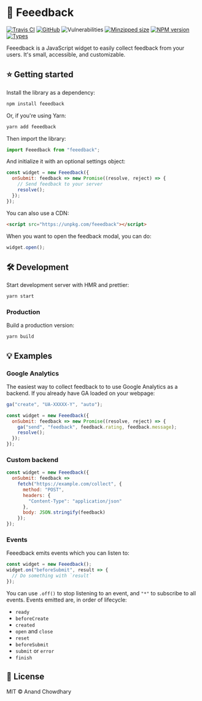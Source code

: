 # 🙋 Feeedback

[![Travis CI](https://img.shields.io/travis/AnandChowdhary/feeedback.svg)](https://travis-ci.org/AnandChowdhary/feeedback)
[![GitHub](https://img.shields.io/github/license/anandchowdhary/feeedback.svg)](https://github.com/AnandChowdhary/feeedback/blob/master/LICENSE)
![Vulnerabilities](https://img.shields.io/snyk/vulnerabilities/github/AnandChowdhary/feeedback.svg)
[![Minzipped size](https://img.shields.io/bundlephobia/minzip/feeedback.svg)](https://www.npmjs.com/package/feeedback)
[![NPM version](https://img.shields.io/npm/v/feeedback.svg)](https://www.npmjs.com/package/feeedback)
[![Types](https://img.shields.io/npm/types/feeedback.svg)](https://www.npmjs.com/package/feeedback)


Feeedback is a JavaScript widget to easily collect feedback from your users. It's small, accessible, and customizable.

## ⭐ Getting started

Install the library as a dependency:

```bash
npm install feeedback
```

Or, if you're using Yarn:

```bash
yarn add feeedback
```

Then import the library:

```js
import Feeedback from "feeedback";
```

And initialize it with an optional settings object:

```js
const widget = new Feeedback({
  onSubmit: feedback => new Promise((resolve, reject) => {
    // Send feedback to your server
    resolve();
  });
});
```

You can also use a CDN:

```html
<script src="https://unpkg.com/feeedback"></script>
```

When you want to open the feedback modal, you can do:

```js
widget.open();
```

## 🛠️ Development

Start development server with HMR and prettier:

```bash
yarn start
```

### Production

Build a production version:

```bash
yarn build
```

## 💡 Examples

### Google Analytics

The easiest way to collect feedback to to use Google Analytics as a backend. If you already have GA loaded on your webpage:

```js
ga("create", "UA-XXXXX-Y", "auto");

const widget = new Feeedback({
  onSubmit: feedback => new Promise((resolve, reject) => {
    ga("send", "feedback", feedback.rating, feedback.message);
    resolve();
  });
});
```

### Custom backend

```js
const widget = new Feeedback({
  onSubmit: feedback =>
    fetch("https://example.com/collect", {
      method: "POST",
      headers: {
        "Content-Type": "application/json"
      },
      body: JSON.stringify(feedback)
    });
});
```

### Events

Feeedback emits events which you can listen to:

```js
const widget = new Feeedback();
widget.on("beforeSubmit", result => {
  // Do something with `result`
});
```

You can use `.off()` to stop listening to an event, and `"*"` to subscribe to all events. Events emitted are, in order of lifecycle:

- `ready`
- `beforeCreate`
- `created`
- `open` and `close`
- `reset`
- `beforeSubmit`
- `submit` or `error`
- `finish`

## 📝 License

MIT © Anand Chowdhary
